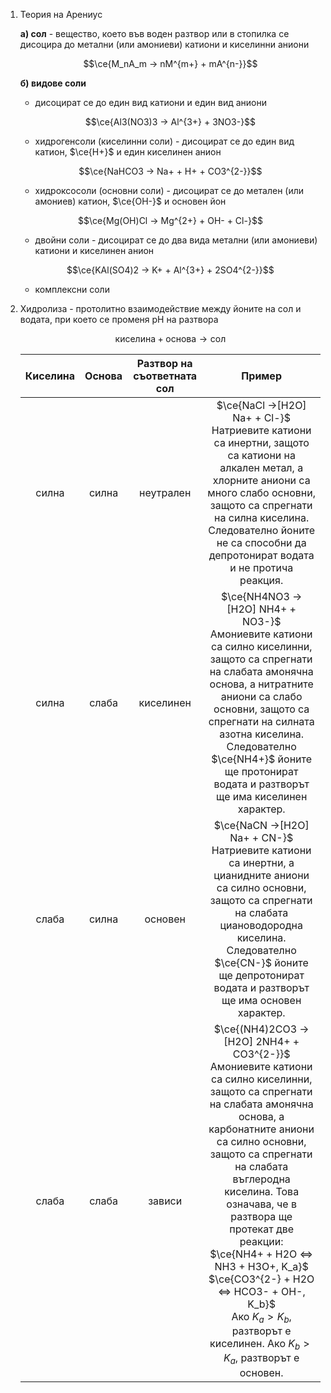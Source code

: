 1. Теория на Арениус
	
	**а) сол** - вещество, което във воден разтвор или в стопилка се дисоцира до метални (или амониеви) катиони и киселинни аниони
	
	$$\ce{M_nA_m -> nM^{m+} + mA^{n-}}$$
	
	**б) видове соли**
	- дисоцират се до един вид катиони и един вид аниони
	
	$$\ce{Al3(NO3)3 -> Al^{3+} + 3NO3-}$$
	
	- хидрогенсоли (киселинни соли) - дисоцират се до един вид катион, $\ce{H+}$ и един киселинен анион
	
	$$\ce{NaHCO3 -> Na+ + H+ + CO3^{2-}}$$
	
	- хидроксосоли (основни соли) - дисоцират се до метален (или амониев) катион, $\ce{OH-}$ и основен йон
	
	$$\ce{Mg(OH)Cl -> Mg^{2+} + OH- + Cl-}$$
	
	- двойни соли - дисоцират се до два вида метални (или амониеви) катиони и киселинен анион
	
	$$\ce{KAl(SO4)2 -> K+ + Al^{3+} + 2SO4^{2-}}$$
	
	- комплексни соли

2. Хидролиза - протолитно взаимодействие между йоните на сол и водата, при което се променя $\text{pH}$ на разтвора
	
	$$\text{киселина} + \text{основа} \rightarrow \text{сол}$$
	
	|Киселина|Основа|Разтвор на съответната сол|Пример|
	|:--:|:--:|:--:|:--:|
	|силна|силна|неутрален|$\ce{NaCl ->[H2O] Na+ + Cl-}$ <br/> Натриевите катиони са инертни, защото са катиони на алкален метал, а хлорните аниони са много слабо основни, защото са спрегнати на силна киселина. Следователно йоните не са способни да депротонират водата и не протича реакция.|
	|силна|слаба|киселинен|$\ce{NH4NO3 ->[H2O] NH4+ + NO3-}$ <br/> Амониевите катиони са силно киселинни, защото са спрегнати на слабата амонячна основа, а нитратните аниони са слабо основни, защото са спрегнати на силната азотна киселина. Следователно $\ce{NH4+}$ йоните ще протонират водата и разтворът ще има киселинен характер.|
	|слаба|силна|основен|$\ce{NaCN ->[H2O] Na+ + CN-}$ <br/> Натриевите катиони са инертни, а цианидните аниони са силно основни, защото са спрегнати на слабата циановодородна киселина. Следователно $\ce{CN-}$ йоните ще депротонират водата и разтворът ще има основен характер.|
	|слаба|слаба|зависи|$\ce{(NH4)2CO3 ->[H2O] 2NH4+ + CO3^{2-}}$ <br/> Амониевите катиони са силно киселинни,  защото са спрегнати на слабата амонячна основа, а карбонатните аниони са силно основни, защото са спрегнати на слабата въглеродна киселина. Това означава, че в разтвора ще протекат две реакции: <br/> $\ce{NH4+ + H2O <=> NH3 + H3O+, K_a}$ <br/> $\ce{CO3^{2-} + H2O <=> HCO3- + OH-, K_b}$ <br/> Ако $K_a \gt K_b$, разтворът е киселинен. Ако $K_b \gt K_a$, разтворът е основен.|